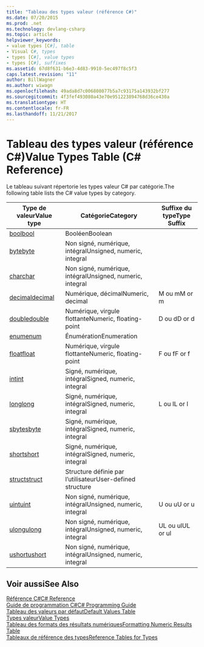 ```yaml
---
title: "Tableau des types valeur (référence C#)"
ms.date: 07/20/2015
ms.prod: .net
ms.technology: devlang-csharp
ms.topic: article
helpviewer_keywords:
- value types [C#], table
- Visual C#, types
- types [C#], value types
- types [C#], suffixes
ms.assetid: 67d8f631-b6e3-4d83-9910-5ec497f8c5f3
caps.latest.revision: "11"
author: BillWagner
ms.author: wiwagn
ms.openlocfilehash: 49ada8d7c006808077b5a7c93175a143932bf277
ms.sourcegitcommit: 4f3fef493080a43e70e951223894768d36ce430a
ms.translationtype: HT
ms.contentlocale: fr-FR
ms.lasthandoff: 11/21/2017
---
```

# <a name="value-types-table-c-reference"></a><span data-ttu-id="ad73b-102">Tableau des types valeur (référence C#)</span><span class="sxs-lookup"><span data-stu-id="ad73b-102">Value Types Table (C# Reference)</span></span>
<span data-ttu-id="ad73b-103">Le tableau suivant répertorie les types valeur C# par catégorie.</span><span class="sxs-lookup"><span data-stu-id="ad73b-103">The following table lists the C# value types by category.</span></span>  
  
|<span data-ttu-id="ad73b-104">Type de valeur</span><span class="sxs-lookup"><span data-stu-id="ad73b-104">Value type</span></span>|<span data-ttu-id="ad73b-105">Catégorie</span><span class="sxs-lookup"><span data-stu-id="ad73b-105">Category</span></span>|<span data-ttu-id="ad73b-106">Suffixe du type</span><span class="sxs-lookup"><span data-stu-id="ad73b-106">Type Suffix</span></span>|  
|----------------|--------------|-----------------|  
|[<span data-ttu-id="ad73b-107">bool</span><span class="sxs-lookup"><span data-stu-id="ad73b-107">bool</span></span>](../../../csharp/language-reference/keywords/bool.md)|<span data-ttu-id="ad73b-108">Booléen</span><span class="sxs-lookup"><span data-stu-id="ad73b-108">Boolean</span></span>||  
|[<span data-ttu-id="ad73b-109">byte</span><span class="sxs-lookup"><span data-stu-id="ad73b-109">byte</span></span>](../../../csharp/language-reference/keywords/byte.md)|<span data-ttu-id="ad73b-110">Non signé, numérique, intégral</span><span class="sxs-lookup"><span data-stu-id="ad73b-110">Unsigned, numeric, integral</span></span>||  
|[<span data-ttu-id="ad73b-111">char</span><span class="sxs-lookup"><span data-stu-id="ad73b-111">char</span></span>](../../../csharp/language-reference/keywords/char.md)|<span data-ttu-id="ad73b-112">Non signé, numérique, intégral</span><span class="sxs-lookup"><span data-stu-id="ad73b-112">Unsigned, numeric, integral</span></span>||  
|[<span data-ttu-id="ad73b-113">decimal</span><span class="sxs-lookup"><span data-stu-id="ad73b-113">decimal</span></span>](../../../csharp/language-reference/keywords/decimal.md)|<span data-ttu-id="ad73b-114">Numérique, décimal</span><span class="sxs-lookup"><span data-stu-id="ad73b-114">Numeric, decimal</span></span>|<span data-ttu-id="ad73b-115">M ou m</span><span class="sxs-lookup"><span data-stu-id="ad73b-115">M or m</span></span>|  
|[<span data-ttu-id="ad73b-116">double</span><span class="sxs-lookup"><span data-stu-id="ad73b-116">double</span></span>](../../../csharp/language-reference/keywords/double.md)|<span data-ttu-id="ad73b-117">Numérique, virgule flottante</span><span class="sxs-lookup"><span data-stu-id="ad73b-117">Numeric, floating-point</span></span>|<span data-ttu-id="ad73b-118">D ou d</span><span class="sxs-lookup"><span data-stu-id="ad73b-118">D or d</span></span>|  
|[<span data-ttu-id="ad73b-119">enum</span><span class="sxs-lookup"><span data-stu-id="ad73b-119">enum</span></span>](../../../csharp/language-reference/keywords/enum.md)|<span data-ttu-id="ad73b-120">Énumération</span><span class="sxs-lookup"><span data-stu-id="ad73b-120">Enumeration</span></span>||  
|[<span data-ttu-id="ad73b-121">float</span><span class="sxs-lookup"><span data-stu-id="ad73b-121">float</span></span>](../../../csharp/language-reference/keywords/float.md)|<span data-ttu-id="ad73b-122">Numérique, virgule flottante</span><span class="sxs-lookup"><span data-stu-id="ad73b-122">Numeric, floating-point</span></span>|<span data-ttu-id="ad73b-123">F ou f</span><span class="sxs-lookup"><span data-stu-id="ad73b-123">F or f</span></span>|  
|[<span data-ttu-id="ad73b-124">int</span><span class="sxs-lookup"><span data-stu-id="ad73b-124">int</span></span>](../../../csharp/language-reference/keywords/int.md)|<span data-ttu-id="ad73b-125">Signé, numérique, intégral</span><span class="sxs-lookup"><span data-stu-id="ad73b-125">Signed, numeric, integral</span></span>||  
|[<span data-ttu-id="ad73b-126">long</span><span class="sxs-lookup"><span data-stu-id="ad73b-126">long</span></span>](../../../csharp/language-reference/keywords/long.md)|<span data-ttu-id="ad73b-127">Signé, numérique, intégral</span><span class="sxs-lookup"><span data-stu-id="ad73b-127">Signed, numeric, integral</span></span>|<span data-ttu-id="ad73b-128">L ou l</span><span class="sxs-lookup"><span data-stu-id="ad73b-128">L or l</span></span>|  
|[<span data-ttu-id="ad73b-129">sbyte</span><span class="sxs-lookup"><span data-stu-id="ad73b-129">sbyte</span></span>](../../../csharp/language-reference/keywords/sbyte.md)|<span data-ttu-id="ad73b-130">Signé, numérique, intégral</span><span class="sxs-lookup"><span data-stu-id="ad73b-130">Signed, numeric, integral</span></span>||  
|[<span data-ttu-id="ad73b-131">short</span><span class="sxs-lookup"><span data-stu-id="ad73b-131">short</span></span>](../../../csharp/language-reference/keywords/short.md)|<span data-ttu-id="ad73b-132">Signé, numérique, intégral</span><span class="sxs-lookup"><span data-stu-id="ad73b-132">Signed, numeric, integral</span></span>||  
|[<span data-ttu-id="ad73b-133">struct</span><span class="sxs-lookup"><span data-stu-id="ad73b-133">struct</span></span>](../../../csharp/language-reference/keywords/struct.md)|<span data-ttu-id="ad73b-134">Structure définie par l’utilisateur</span><span class="sxs-lookup"><span data-stu-id="ad73b-134">User-defined structure</span></span>||  
|[<span data-ttu-id="ad73b-135">uint</span><span class="sxs-lookup"><span data-stu-id="ad73b-135">uint</span></span>](../../../csharp/language-reference/keywords/uint.md)|<span data-ttu-id="ad73b-136">Non signé, numérique, intégral</span><span class="sxs-lookup"><span data-stu-id="ad73b-136">Unsigned, numeric, integral</span></span>|<span data-ttu-id="ad73b-137">U ou u</span><span class="sxs-lookup"><span data-stu-id="ad73b-137">U or u</span></span>|  
|[<span data-ttu-id="ad73b-138">ulong</span><span class="sxs-lookup"><span data-stu-id="ad73b-138">ulong</span></span>](../../../csharp/language-reference/keywords/ulong.md)|<span data-ttu-id="ad73b-139">Non signé, numérique, intégral</span><span class="sxs-lookup"><span data-stu-id="ad73b-139">Unsigned, numeric, integral</span></span>|<span data-ttu-id="ad73b-140">UL ou ul</span><span class="sxs-lookup"><span data-stu-id="ad73b-140">UL or ul</span></span>|  
|[<span data-ttu-id="ad73b-141">ushort</span><span class="sxs-lookup"><span data-stu-id="ad73b-141">ushort</span></span>](../../../csharp/language-reference/keywords/ushort.md)|<span data-ttu-id="ad73b-142">Non signé, numérique, intégral</span><span class="sxs-lookup"><span data-stu-id="ad73b-142">Unsigned, numeric, integral</span></span>||  
  
## <a name="see-also"></a><span data-ttu-id="ad73b-143">Voir aussi</span><span class="sxs-lookup"><span data-stu-id="ad73b-143">See Also</span></span>  
 [<span data-ttu-id="ad73b-144">Référence C#</span><span class="sxs-lookup"><span data-stu-id="ad73b-144">C# Reference</span></span>](../../../csharp/language-reference/index.md)  
 [<span data-ttu-id="ad73b-145">Guide de programmation C#</span><span class="sxs-lookup"><span data-stu-id="ad73b-145">C# Programming Guide</span></span>](../../../csharp/programming-guide/index.md)  
 [<span data-ttu-id="ad73b-146">Tableau des valeurs par défaut</span><span class="sxs-lookup"><span data-stu-id="ad73b-146">Default Values Table</span></span>](../../../csharp/language-reference/keywords/default-values-table.md)  
 [<span data-ttu-id="ad73b-147">Types valeur</span><span class="sxs-lookup"><span data-stu-id="ad73b-147">Value Types</span></span>](../../../csharp/language-reference/keywords/value-types.md)  
 [<span data-ttu-id="ad73b-148">Tableau des formats des résultats numériques</span><span class="sxs-lookup"><span data-stu-id="ad73b-148">Formatting Numeric Results Table</span></span>](../../../csharp/language-reference/keywords/formatting-numeric-results-table.md)  
 [<span data-ttu-id="ad73b-149">Tableaux de référence des types</span><span class="sxs-lookup"><span data-stu-id="ad73b-149">Reference Tables for Types</span></span>](../../../csharp/language-reference/keywords/reference-tables-for-types.md)
